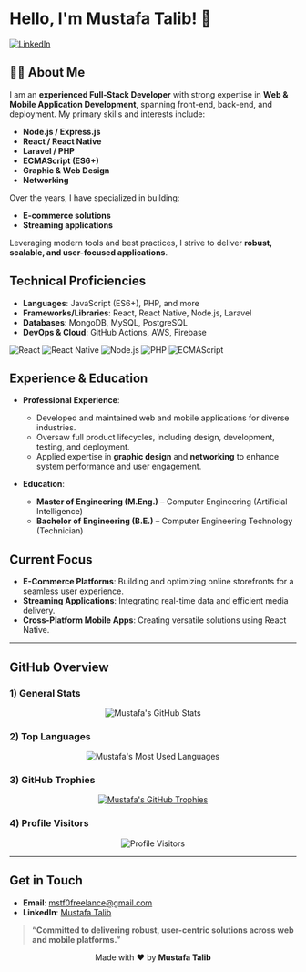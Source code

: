 <!-- Replace 'mstf0ta-app' with your actual GitHub username if different -->
# Hello, I'm Mustafa Talib! 👋

[![LinkedIn](https://img.shields.io/badge/LinkedIn-Connect-blue)](https://www.linkedin.com/in/mstf0ta/)

## 👨‍💻 About Me 

I am an **experienced Full-Stack Developer** with strong expertise in **Web & Mobile Application Development**, spanning front-end, back-end, and deployment. My primary skills and interests include:

- **Node.js / Express.js**
- **React / React Native**
- **Laravel / PHP**
- **ECMAScript (ES6+)**
- **Graphic & Web Design**
- **Networking**

 Over the years, I have specialized in building:

- **E-commerce solutions**  
- **Streaming applications**  

Leveraging modern tools and best practices, I strive to deliver **robust, scalable, and user-focused applications**.

## Technical Proficiencies
- **Languages**: JavaScript (ES6+), PHP, and more  
- **Frameworks/Libraries**: React, React Native, Node.js, Laravel  
- **Databases**: MongoDB, MySQL, PostgreSQL  
- **DevOps & Cloud**: GitHub Actions, AWS, Firebase

<!-- Example badges (feel free to update to match your skills) -->
![React](https://img.shields.io/badge/-React-61DAFB?logo=react&logoColor=black&style=flat)
![React Native](https://img.shields.io/badge/-React%20Native-61DAFB?logo=react&logoColor=black&style=flat)
![Node.js](https://img.shields.io/badge/-Node.js-339933?logo=node.js&logoColor=white&style=flat)
![PHP](https://img.shields.io/badge/-PHP-777BB4?logo=php&logoColor=white&style=flat)
![ECMAScript](https://img.shields.io/badge/-ECMAScript-F7DF1E?logo=javascript&logoColor=white&style=flat)

## Experience & Education
- **Professional Experience**:  
  - Developed and maintained web and mobile applications for diverse industries.  
  - Oversaw full product lifecycles, including design, development, testing, and deployment.  
  - Applied expertise in **graphic design** and **networking** to enhance system performance and user engagement.

- **Education**:
  - **Master of Engineering (M.Eng.)** – Computer Engineering  (Artificial Intelligence)
  - **Bachelor of Engineering (B.E.)** – Computer Engineering Technology (Technician)



## Current Focus
- **E-Commerce Platforms**: Building and optimizing online storefronts for a seamless user experience.  
- **Streaming Applications**: Integrating real-time data and efficient media delivery.  
- **Cross-Platform Mobile Apps**: Creating versatile solutions using React Native.

---

## GitHub Overview

### 1) General Stats
<p align="center">
  <img
    src="https://github-readme-stats.vercel.app/api?username=mstf0ta-app&show_icons=true&theme=radical"
    alt="Mustafa's GitHub Stats"
  />
</p>

### 2) Top Languages
<p align="center">
  <img
    src="https://github-readme-stats.vercel.app/api/top-langs/?username=mstf0ta-app&layout=compact&theme=radical&langs_count=10"
    alt="Mustafa's Most Used Languages"
  />
</p>

### 3) GitHub Trophies
<p align="center">
  <a href="https://github.com/ryo-ma/github-profile-trophy">
    <img 
      src="https://github-profile-trophy.vercel.app/?username=mstf0ta-app&theme=radical&margin-w=15&margin-h=15" 
      alt="Mustafa's GitHub Trophies"
    />
  </a>
</p>

### 4) Profile Visitors
<p align="center">
  <img
    src="https://komarev.com/ghpvc/?username=mstf0ta-app&color=brightgreen"
    alt="Profile Visitors"
  />
</p>

---

## Get in Touch
- **Email**: [mstf0freelance@gmail.com](mailto:mstf0freelance@gmail.com)
- **LinkedIn**: [Mustafa Talib](https://www.linkedin.com/in/mstf0ta/)

> **“Committed to delivering robust, user-centric solutions across web and mobile platforms.”**

<p align="center">
  Made with ❤️ by <strong>Mustafa Talib</strong>
</p>
